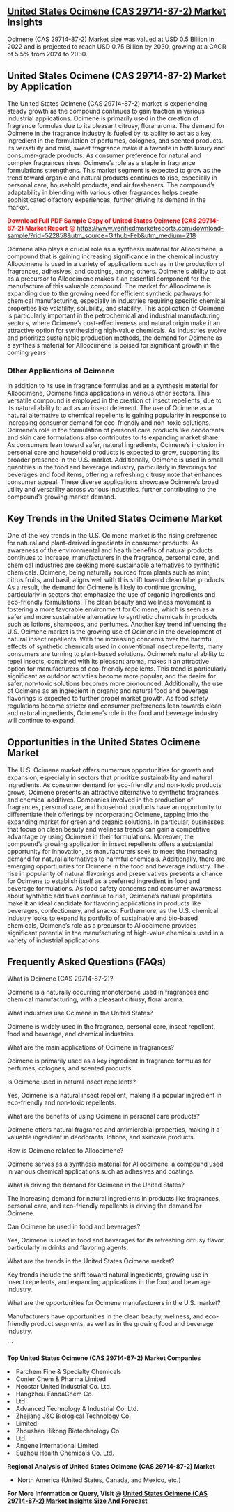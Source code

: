 <h2><a href="https://www.verifiedmarketreports.com/download-sample/?rid=522858&amp;utm_source=Github-Feb&amp;utm_medium=218" target="_blank">United States Ocimene (CAS 29714-87-2) Market</a> Insights</h2><p>Ocimene (CAS 29714-87-2) Market size was valued at USD 0.5 Billion in 2022 and is projected to reach USD 0.75 Billion by 2030, growing at a CAGR of 5.5% from 2024 to 2030.</p><p> <h2>United States Ocimene (CAS 29714-87-2) Market by Application</h2> <p>The United States Ocimene (CAS 29714-87-2) market is experiencing steady growth as the compound continues to gain traction in various industrial applications. Ocimene is primarily used in the creation of fragrance formulas due to its pleasant citrusy, floral aroma. The demand for Ocimene in the fragrance industry is fueled by its ability to act as a key ingredient in the formulation of perfumes, colognes, and scented products. Its versatility and mild, sweet fragrance make it a favorite in both luxury and consumer-grade products. As consumer preference for natural and complex fragrances rises, Ocimene’s role as a staple in fragrance formulations strengthens. This market segment is expected to grow as the trend toward organic and natural products continues to rise, especially in personal care, household products, and air fresheners. The compound’s adaptability in blending with various other fragrances helps create sophisticated olfactory experiences, further driving its demand in the market. <p><span class=""><span style="color: #ff0000;"><strong>Download Full PDF Sample Copy of United States Ocimene (CAS 29714-87-2) Market Report</strong> @ </span><a href="https://www.verifiedmarketreports.com/download-sample/?rid=522858&amp;utm_source=Github-Feb&amp;utm_medium=218" target="_blank">https://www.verifiedmarketreports.com/download-sample/?rid=522858&amp;utm_source=Github-Feb&amp;utm_medium=218</a></span></p></p> <p>Ocimene also plays a crucial role as a synthesis material for Alloocimene, a compound that is gaining increasing significance in the chemical industry. Alloocimene is used in a variety of applications such as in the production of fragrances, adhesives, and coatings, among others. Ocimene's ability to act as a precursor to Alloocimene makes it an essential component for the manufacture of this valuable compound. The market for Alloocimene is expanding due to the growing need for efficient synthetic pathways for chemical manufacturing, especially in industries requiring specific chemical properties like volatility, solubility, and stability. This application of Ocimene is particularly important in the petrochemical and industrial manufacturing sectors, where Ocimene’s cost-effectiveness and natural origin make it an attractive option for synthesizing high-value chemicals. As industries evolve and prioritize sustainable production methods, the demand for Ocimene as a synthesis material for Alloocimene is poised for significant growth in the coming years.</p> <h3>Other Applications of Ocimene</h3> <p>In addition to its use in fragrance formulas and as a synthesis material for Alloocimene, Ocimene finds applications in various other sectors. This versatile compound is employed in the creation of insect repellents, due to its natural ability to act as an insect deterrent. The use of Ocimene as a natural alternative to chemical repellents is gaining popularity in response to increasing consumer demand for eco-friendly and non-toxic solutions. Ocimene’s role in the formulation of personal care products like deodorants and skin care formulations also contributes to its expanding market share. As consumers lean toward safer, natural ingredients, Ocimene’s inclusion in personal care and household products is expected to grow, supporting its broader presence in the U.S. market. Additionally, Ocimene is used in small quantities in the food and beverage industry, particularly in flavorings for beverages and food items, offering a refreshing citrusy note that enhances consumer appeal. These diverse applications showcase Ocimene’s broad utility and versatility across various industries, further contributing to the compound’s growing market demand.</p> <h2>Key Trends in the United States Ocimene Market</h2> <p>One of the key trends in the U.S. Ocimene market is the rising preference for natural and plant-derived ingredients in consumer products. As awareness of the environmental and health benefits of natural products continues to increase, manufacturers in the fragrance, personal care, and chemical industries are seeking more sustainable alternatives to synthetic chemicals. Ocimene, being naturally sourced from plants such as mint, citrus fruits, and basil, aligns well with this shift toward clean label products. As a result, the demand for Ocimene is likely to continue growing, particularly in sectors that emphasize the use of organic ingredients and eco-friendly formulations. The clean beauty and wellness movement is fostering a more favorable environment for Ocimene, which is seen as a safer and more sustainable alternative to synthetic chemicals in products such as lotions, shampoos, and perfumes. Another key trend influencing the U.S. Ocimene market is the growing use of Ocimene in the development of natural insect repellents. With the increasing concerns over the harmful effects of synthetic chemicals used in conventional insect repellents, many consumers are turning to plant-based solutions. Ocimene’s natural ability to repel insects, combined with its pleasant aroma, makes it an attractive option for manufacturers of eco-friendly repellents. This trend is particularly significant as outdoor activities become more popular, and the desire for safer, non-toxic solutions becomes more pronounced. Additionally, the use of Ocimene as an ingredient in organic and natural food and beverage flavorings is expected to further propel market growth. As food safety regulations become stricter and consumer preferences lean towards clean and natural ingredients, Ocimene’s role in the food and beverage industry will continue to expand. <h2>Opportunities in the United States Ocimene Market</h2> <p>The U.S. Ocimene market offers numerous opportunities for growth and expansion, especially in sectors that prioritize sustainability and natural ingredients. As consumer demand for eco-friendly and non-toxic products grows, Ocimene presents an attractive alternative to synthetic fragrances and chemical additives. Companies involved in the production of fragrances, personal care, and household products have an opportunity to differentiate their offerings by incorporating Ocimene, tapping into the expanding market for green and organic solutions. In particular, businesses that focus on clean beauty and wellness trends can gain a competitive advantage by using Ocimene in their formulations. Moreover, the compound’s growing application in insect repellents offers a substantial opportunity for innovation, as manufacturers seek to meet the increasing demand for natural alternatives to harmful chemicals. Additionally, there are emerging opportunities for Ocimene in the food and beverage industry. The rise in popularity of natural flavorings and preservatives presents a chance for Ocimene to establish itself as a preferred ingredient in food and beverage formulations. As food safety concerns and consumer awareness about synthetic additives continue to rise, Ocimene’s natural properties make it an ideal candidate for flavoring applications in products like beverages, confectionery, and snacks. Furthermore, as the U.S. chemical industry looks to expand its portfolio of sustainable and bio-based chemicals, Ocimene’s role as a precursor to Alloocimene provides significant potential in the manufacturing of high-value chemicals used in a variety of industrial applications. <h2>Frequently Asked Questions (FAQs)</h2> <p>What is Ocimene (CAS 29714-87-2)?</p> <p>Ocimene is a naturally occurring monoterpene used in fragrances and chemical manufacturing, with a pleasant citrusy, floral aroma.</p> <p>What industries use Ocimene in the United States?</p> <p>Ocimene is widely used in the fragrance, personal care, insect repellent, food and beverage, and chemical industries.</p> <p>What are the main applications of Ocimene in fragrances?</p> <p>Ocimene is primarily used as a key ingredient in fragrance formulas for perfumes, colognes, and scented products.</p> <p>Is Ocimene used in natural insect repellents?</p> <p>Yes, Ocimene is a natural insect repellent, making it a popular ingredient in eco-friendly and non-toxic repellents.</p> <p>What are the benefits of using Ocimene in personal care products?</p> <p>Ocimene offers natural fragrance and antimicrobial properties, making it a valuable ingredient in deodorants, lotions, and skincare products.</p> <p>How is Ocimene related to Alloocimene?</p> <p>Ocimene serves as a synthesis material for Alloocimene, a compound used in various chemical applications such as adhesives and coatings.</p> <p>What is driving the demand for Ocimene in the United States?</p> <p>The increasing demand for natural ingredients in products like fragrances, personal care, and eco-friendly repellents is driving the demand for Ocimene.</p> <p>Can Ocimene be used in food and beverages?</p> <p>Yes, Ocimene is used in food and beverages for its refreshing citrusy flavor, particularly in drinks and flavoring agents.</p> <p>What are the trends in the United States Ocimene market?</p> <p>Key trends include the shift toward natural ingredients, growing use in insect repellents, and expanding applications in the food and beverage industry.</p> <p>What are the opportunities for Ocimene manufacturers in the U.S. market?</p> <p>Manufacturers have opportunities in the clean beauty, wellness, and eco-friendly product segments, as well as in the growing food and beverage industry.</p> ```</p><p><strong>Top United States Ocimene (CAS 29714-87-2) Market Companies</strong></p><div data-test-id=""><p><li>Parchem Fine & Specialty Chemicals</li><li> Conier Chem & Pharma Limited</li><li> Neostar United Industrial Co. Ltd.</li><li> Hangzhou FandaChem Co.</li><li>Ltd</li><li> Advanced Technology & Industrial Co. Ltd.</li><li> Zhejiang J&C Biological Technology Co.</li><li>Limited</li><li> Zhoushan Hikong Biotechnology Co.</li><li>Ltd.</li><li> Angene International Limited</li><li> Suzhou Health Chemicals Co. Ltd.</li></p><div><strong>Regional Analysis of&nbsp;United States Ocimene (CAS 29714-87-2) Market</strong></div><ul><li dir="ltr"><p dir="ltr">North America&nbsp;(United States, Canada, and Mexico, etc.)</p></li></ul><p><strong>For More Information or Query, Visit @&nbsp;</strong><strong><a href="https://www.verifiedmarketreports.com/product/ocimene-cas-29714-87-2-market-size-and-forecast/?utm_source=Github-Feb&amp;utm_medium=218" target="_blank">United States Ocimene (CAS 29714-87-2) Market Insights Size And Forecast</a></strong></p></div>
